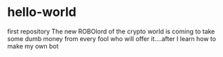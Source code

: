# hello-world
first repository
The new ROBOlord of the crypto world is coming to take some dumb money from every fool who will offer it....after I learn how to make my own bot
